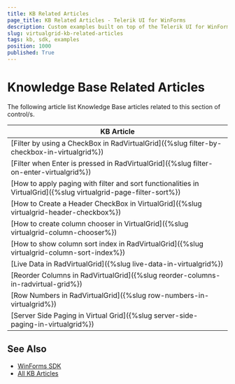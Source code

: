 ```yaml
---
title: KB Related Articles
page_title: KB Related Articles - Telerik UI for WinForms
description: Custom examples built on top of the Telerik UI for WinForms control.
slug: virtualgrid-kb-related-articles
tags: kb, sdk, examples
position: 1000
published: True
---
```


# Knowledge Base Related Articles

The following article list Knowledge Base articles related to this section of control/s.
<!--KB Articles Table-->

|KB Article|
|----|
|[Filter by using a CheckBox in RadVirtualGrid]({%slug filter-by-checkbox-in-virtualgrid%})|
|[Filter when Enter is pressed in RadVirtualGrid]({%slug filter-on-enter-virtualgrid%})|
|[How to apply paging with filter and sort functionalities in VirtualGrid]({%slug virtualgrid-page-filter-sort%})|
|[How to Create a Header CheckBox in VirtualGrid]({%slug virtualgrid-header-checkbox%})|
|[How to create column chooser in VirtualGrid]({%slug virtualgrid-column-chooser%})|
|[How to show column sort index in RadVirtualGrid]({%slug virtualgrid-column-sort-index%})|
|[Live Data in RadVirtualGrid]({%slug live-data-in-virtualgrid%})|
|[Reorder Columns in RadVirtualGrid]({%slug reorder-columns-in-radvirtual-grid%})|
|[Row Numbers in RadVirtualGrid]({%slug row-numbers-in-virtualgrid%})|
|[Server Side Paging in Virtual Grid]({%slug server-side-paging-in-virtualgrid%})|

## See Also

* [WinForms SDK](https://github.com/telerik/winforms-sdk)
* [All KB Articles](https://docs.telerik.com/devtools/winforms/knowledge-base)
